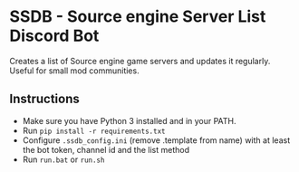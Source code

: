 # SSDB - Source engine Server List Discord Bot
Creates a list of Source engine game servers and updates it regularly. Useful for small mod communities.

## Instructions
- Make sure you have Python 3 installed and in your PATH.
- Run `pip install -r requirements.txt`
- Configure `.ssdb_config.ini` (remove .template from name) with at least the bot token, channel id and the list method
- Run `run.bat` or `run.sh`
